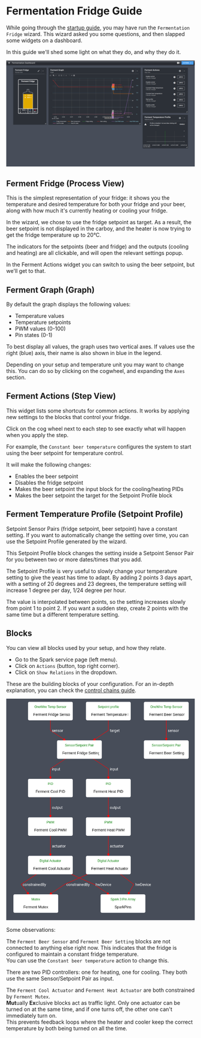 # Fermentation Fridge Guide

While going through the [startup guide](./startup.html), you may have run the `Fermentation Fridge` wizard. This wizard asked you some questions, and then slapped some widgets on a dashboard. 

In this guide we'll shed some light on what they do, and why they do it.

![Ferment Fridge page](../images/ferment-arrangement.png)

## Ferment Fridge (Process View)

This is the simplest representation of your fridge: it shows you the temperature and desired temperature for both your fridge and your beer, along with how much it's currently heating or cooling your fridge.

In the wizard, we chose to use the fridge setpoint as target.
As a result, the beer setpoint is not displayed in the carboy, and the heater is now trying to get the fridge temperature up to 20°C.

The indicators for the setpoints (beer and fridge) and the outputs (cooling and heating) are all clickable, and will open the relevant settings popup.

In the Ferment Actions widget you can switch to using the beer setpoint, but we'll get to that.

## Ferment Graph (Graph)

By default the graph displays the following values:
- Temperature values
- Temperature setpoints
- PWM values (0-100)
- Pin states (0-1)

To best display all values, the graph uses two vertical axes. If values use the right (blue) axis, their name is also shown in blue in the legend.

Depending on your setup and temperature unit you may want to change this. You can do so by clicking on the cogwheel, and expanding the `Axes` section.

## Ferment Actions (Step View)

This widget lists some shortcuts for common actions.
It works by applying new settings to the blocks that control your fridge.

Click on the cog wheel next to each step to see exactly what will happen when you apply the step.

For example, the `Constant beer temperature` configures the system to start using the beer setpoint for temperature control.

It will make the following changes:
- Enables the beer setpoint
- Disables the fridge setpoint
- Makes the beer setpoint the input block for the cooling/heating PIDs
- Makes the beer setpoint the target for the Setpoint Profile block

## Ferment Temperature Profile (Setpoint Profile)

Setpoint Sensor Pairs (fridge setpoint, beer setpoint) have a constant setting. If you want to automatically change the setting over time, you can use the Setpoint Profile generated by the wizard.

This Setpoint Profile block changes the setting inside a Setpoint Sensor Pair for you between two or more dates/times that you add.

The Setpoint Profile is very useful to slowly change your temperature setting to give the yeast has time to adapt.
By adding 2 points 3 days apart, with a setting of 20 degrees and 23 degrees, the temperature setting will increase 1 degree per day, 1/24 degree per hour.

The value is interpolated between points, so the setting increases slowly from point 1 to point 2.
If you want a sudden step, create 2 points with the same time but a different temperature setting.

## Blocks

You can view all blocks used by your setup, and how they relate.
- Go to the Spark service page (left menu).
- Click on `Actions` (button, top right corner).
- Click on `Show Relations` in the dropdown.

These are the building blocks of your configuration. For an in-depth explanation, you can check the [control chains guide](./control_chains.html).

![Relations](../images/ferment-relations.png)

Some observations:

The `Ferment Beer Sensor` and `Ferment Beer Setting` blocks are not connected to anything else right now. This indicates that the fridge is configured to maintain a constant fridge temperature. <br>
You can use the `Constant beer temperature` action to change this.

There are two PID controllers: one for heating, one for cooling. They both use the same Sensor/Setpoint Pair as input.

The `Ferment Cool Actuator` and `Ferment Heat Actuator` are both constrained by `Ferment Mutex`. <br>
**Mut**ually **Ex**clusive blocks act as traffic light. Only one actuator can be turned on at the same time, and if one turns off, the other one can't immediately turn on. <br>
This prevents feedback loops where the heater and cooler keep the correct temperature by both being turned on all the time.
